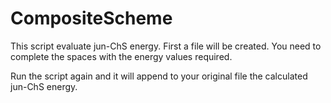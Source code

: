 # CompositeScheme
This script evaluate jun-ChS energy.
First a file will be created.
You need to complete the spaces with the energy values required.

Run the script again and it will append to your original file the calculated jun-ChS energy.
